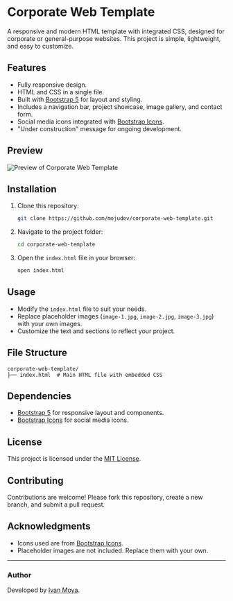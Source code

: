 # Corporate Web Template

A responsive and modern HTML template with integrated CSS, designed for corporate or general-purpose websites. This project is simple, lightweight, and easy to customize.

## Features

- Fully responsive design.
- HTML and CSS in a single file.
- Built with [Bootstrap 5](https://getbootstrap.com/) for layout and styling.
- Includes a navigation bar, project showcase, image gallery, and contact form.
- Social media icons integrated with [Bootstrap Icons](https://icons.getbootstrap.com/).
- "Under construction" message for ongoing development.

## Preview

![Preview of Corporate Web Template](https://via.placeholder.com/800x400.png?text=Project+Preview)

## Installation

1. Clone this repository:
   ```bash
   git clone https://github.com/mojudev/corporate-web-template.git
   ```

2. Navigate to the project folder:
   ```bash
   cd corporate-web-template
   ```

3. Open the `index.html` file in your browser:
   ```bash
   open index.html
   ```

## Usage

- Modify the `index.html` file to suit your needs.
- Replace placeholder images (`image-1.jpg`, `image-2.jpg`, `image-3.jpg`) with your own images.
- Customize the text and sections to reflect your project.

## File Structure

```
corporate-web-template/
├── index.html  # Main HTML file with embedded CSS
```

## Dependencies

- [Bootstrap 5](https://getbootstrap.com/) for responsive layout and components.
- [Bootstrap Icons](https://icons.getbootstrap.com/) for social media icons.

## License

This project is licensed under the [MIT License](LICENSE).

## Contributing

Contributions are welcome! Please fork this repository, create a new branch, and submit a pull request.

## Acknowledgments

- Icons used are from [Bootstrap Icons](https://icons.getbootstrap.com/).
- Placeholder images are not included. Replace them with your own.

---

### Author

Developed by [Ivan Moya](https://github.com/mojudev).
